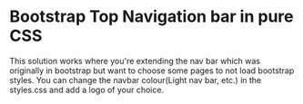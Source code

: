 # Bootstrap Top Navigation bar in pure CSS

This solution works where you're extending the nav bar which was originally in bootstrap but want to choose some pages to not load bootstrap styles. 
You can change the navbar colour(Light nav bar, etc.) in the styles.css and add a logo of your choice. 
